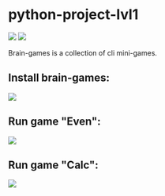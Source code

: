 <h1>python-project-lvl1</h1>
<div>
<p><a href="https://codeclimate.com/github/codeclimate/codeclimate/maintainability"><img src="https://api.codeclimate.com/v1/badges/a99a88d28ad37a79dbf6/maintainability" /></a>
<a href="https://travis-ci.org/sdemikhov/python-project-lvl1"><img src="https://travis-ci.org/sdemikhov/python-project-lvl1.svg?branch=master" /></a></p>
<p>Brain-games is a collection of cli mini-games.</p>
<h2>Install brain-games:</h2>
<p><a href="https://asciinema.org/a/GlEIJEm0ZdqEzIsFNufRn3gIW" target="_blank"><img src="https://asciinema.org/a/GlEIJEm0ZdqEzIsFNufRn3gIW.svg" /></a></p>
<h2>Run game "Even":</h2>
<p><a href="https://asciinema.org/a/70XxBZ1kAfiEbvLzX9RadDQ5K" target="_blank"><img src="https://asciinema.org/a/70XxBZ1kAfiEbvLzX9RadDQ5K.svg" /></a></p>
<h2>Run game "Calc":</h2>
<p><a href="https://asciinema.org/a/9wrgNUF46aAXLwVx667PimSe5" target="_blank"><img src="https://asciinema.org/a/9wrgNUF46aAXLwVx667PimSe5.svg" /></a></p>
</div>
